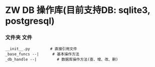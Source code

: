# ZW DB 操作库(目前支持DB: sqlite3, postgresql)

### 文件夹 文件

```
__init__.py         # 直接引用文件
_base_funcs --|      # 基本操作方法
_db_handle --|         # 数据库操作方法(查、增、改、删)
```
